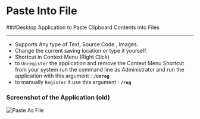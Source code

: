Paste Into File
===========

###Desktop Application to Paste Clipboard Contents into Files

----------------

+ Supports  Any type of Text, Source Code , Images.
+ Change the current saving location or type it yourself.
+ Shortcut in Context Menu (Right Click)
+ to `Unregister` the application and remove the Context Menu Shortcut from your system run the command line as Administrator and run the application with this argument : **`/unreg`**
+ to manually `Register` it use this argument : **`/reg`**

### Screenshot of the Application (old)
![Paste As File](https://raw.githubusercontent.com/EslaMx7/PasteIntoFiles/master/PasteIntoFile/screenshot.png)
